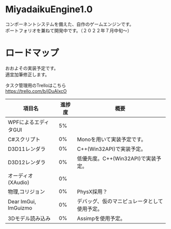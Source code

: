 # MiyadaikuEngine1.0

コンポーネントシステムを備えた、自作のゲームエンジンです。\
ポートフォリオを兼ねて開発中です。（２０２２年７月中旬～）

# ロードマップ

おおよその実装予定です。\
適宜加筆修正します。

タスク管理用のTrelloはこちら \
https://trello.com/b/jDuAlxcO

|  項目名  |  進捗度  | 概要 |
| ---- | ---- | ---- |
|  WPFによるエディタGUI  |  5%  |   |
|  C#スクリプト  |  0%  | Monoを用いて実装予定です。  |
|  D3D11レンダラ  |  0%  | C++(Win32API)で実装予定。  |
|  D3D12レンダラ  |  0%  | 低優先度。C++(Win32API)で実装予定。  |
| オーディオ(XAudio) | 0% |  |
|  物理,コリジョン  |  0%  | PhysX採用？  |
|  Dear ImGui, ImGuizmo  |  0%  | デバッグ、仮のマニピュレータとして使用予定。  |
| 3Dモデル読み込み | 0% | Assimpを使用予定。|


